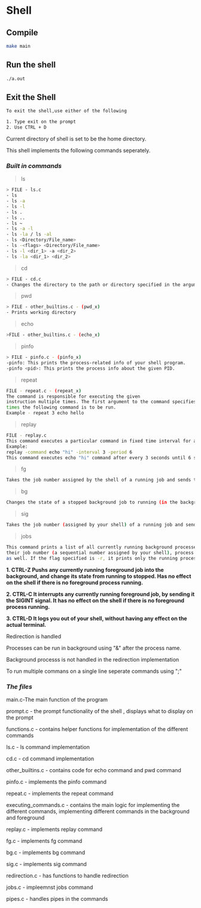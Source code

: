 # Shell

## Compile
```sh
make main
```

## Run the shell
```sh
./a.out
```

## Exit the Shell
```sh
To exit the shell,use either of the following

1. Type exit on the prompt
2. Use CTRL + D 
```


Current directory of shell is set to be the home directory.


This shell implements the following commands seperately.
### ***Built in commands***

>ls


```sh
> FILE - ls.c
- ls
- ls -a
- ls -l
- ls .
- ls ..
- ls ~
- ls -a -l
- ls -la / ls -al
- ls <Directory/File_name>
- ls -<flags> <Directory/File_name>
- ls -l <dir_1> -a <dir_2>
- ls -la <dir_1> <dir_2>
```


 
>cd
```sh
> FILE - cd.c 
- Changes the directory to the path or directory specified in the argument
```
>pwd
```sh
> FILE - other_builtins.c - (pwd_x)
- Prints working directory
```


>echo
```sh
>FILE - other_builtins.c - (echo_x)
```


>pinfo   
```sh
> FILE - pinfo.c - (pinfo_x)
-pinfo: This prints the process-related info of your shell program. 
-pinfo <pid>: This prints the process info about the given PID.
```


>repeat
```sh
FILE - repeat.c - (repeat_x)
The command is responsible for executing the given
instruction multiple times. The first argument to the command specifies the number of
times the following command is to be run. 
Example - repeat 3 echo hello
```

>replay
```sh
FILE - replay.c 
This command executes a particular command in fixed time interval for a certain period.
Example:
replay -command echo "hi" -interval 3 -period 6
This command executes echo "hi" command after every 3 seconds until 6 seconds are elapsed.
```



>fg
```sh
Takes the job number assigned by the shell of a running job and sends the signal corresponding to signal number to that process. 
```

>bg
```sh
Changes the state of a stopped background job to running (in the background).Does nothing if the job is already running in the background.
```
>sig
```sh
Takes the job number (assigned by your shell) of a running job and sends the signal corresponding to signal number to that process. 
```

>jobs
```sh
This command prints a list of all currently running background processes spawned by the shell in alphabetical order of the command name, along with
their job number (a sequential number assigned by your shell), process ID and their state, which can either be running or stopped. Flags can be specified
as well. If the flag specified is -r, it prints only the running processes else if the flag is -s ,it prints the stopped processes only.
```

**1. CTRL-Z 
Pushs any currently running foreground job into the background, and change its state from running to stopped. 
Has no effect on the shell if there is no foreground process running.**

**2. CTRL-C 
It interrupts any currently running foreground job, by sending it the SIGINT signal.
It has no effect on the shell if there is no foreground
process running.**

**3. CTRL-D 
It logs you out of your shell, without having any effect on the actual terminal.**


Redirection is handled

Processes can be run in background using "&" after the process name.

Background processs is not handled in the redirection implementation

To run multiple commans on a single line seperate commands using ";"
 
### ***The files***

main.c-The main function of the program

prompt.c  -  the prompt functionality of the shell , displays what to display on the prompt

functions.c - contains helper functions for implementation of the different commands

ls.c - ls command implementation

cd.c  - cd command implementation

other_builtins.c - contains code for echo command and pwd command

pinfo.c - implements the pinfo command

repeat.c - implements the repeat command

executing_commands.c - contains the main logic for implementing the different commands, implementing different commands in the background and foreground

replay.c - implements replay command

fg.c - implements fg command

bg.c - implements bg command

sig.c - implements sig command

redirection.c - has functions to handle redirection

jobs.c - impleemnst jobs command

pipes.c - handles pipes in the commands
